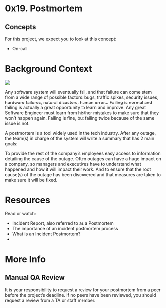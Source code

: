 # 0x19. Postmortem

## Concepts
For this project, we expect you to look at this concept:

* On-call

# Background Context 
![](https://youtu.be/rp5cVMNmbro)

Any software system will eventually fail, and that failure can come stem from a wide range of possible factors: bugs, traffic spikes, security issues, hardware failures, natural disasters, human error… Failing is normal and failing is actually a great opportunity to learn and improve. Any great Software Engineer must learn from his/her mistakes to make sure that they won’t happen again. Failing is fine, but failing twice because of the same issue is not.

A postmortem is a tool widely used in the tech industry. After any outage, the team(s) in charge of the system will write a summary that has 2 main goals:

To provide the rest of the company’s employees easy access to information detailing the cause of the outage. Often outages can have a huge impact on a company, so managers and executives have to understand what happened and how it will impact their work.
And to ensure that the root cause(s) of the outage has been discovered and that measures are taken to make sure it will be fixed.
# Resources
Read or watch:

* Incident Report, also referred to as a Postmortem
* The importance of an incident postmortem process
* What is an Incident Postmortem?
* 
# More Info
## Manual QA Review
It is your responsibility to request a review for your postmortem from a peer before the project’s deadline. If no peers have been reviewed, you should request a review from a TA or staff member.
